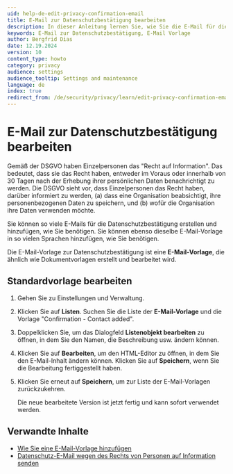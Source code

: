 ```yaml
---
uid: help-de-edit-privacy-confirmation-email
title: E-Mail zur Datenschutzbestätigung bearbeiten
description: In dieser Anleitung lernen Sie, wie Sie die E-Mail für die Datenschutzbestätigung bearbeiten können.
keywords: E-Mail zur Datenschutzbestätigung, E-Mail Vorlage
author: Bergfrid Dias
date: 12.19.2024
version: 10
content_type: howto
category: privacy
audience: settings
audience_tooltip: Settings and maintenance
language: de
index: true
redirect_from: /de/security/privacy/learn/edit-privacy-confirmation-email
---
```


# E-Mail zur Datenschutzbestätigung bearbeiten

Gemäß der DSGVO haben Einzelpersonen das "Recht auf Information". Das bedeutet, dass sie das Recht haben, entweder im Voraus oder innerhalb von 30 Tagen nach der Erhebung ihrer persönlichen Daten benachrichtigt zu werden. Die DSGVO sieht vor, dass Einzelpersonen das Recht haben, darüber informiert zu werden, (a) dass eine Organisation beabsichtigt, ihre personenbezogenen Daten zu speichern, und (b) wofür die Organisation ihre Daten verwenden möchte.

Sie können so viele E-Mails für die Datenschutzbestätigung erstellen und hinzufügen, wie Sie benötigen. Sie können ebenso dieselbe E-Mail-Vorlage in so vielen Sprachen hinzufügen, wie Sie benötigen.

Die E-Mail-Vorlage zur Datenschutzbestätigung ist eine **E-Mail-Vorlage**, die ähnlich wie Dokumentvorlagen erstellt und bearbeitet wird.

## Standardvorlage bearbeiten

1. Gehen Sie zu Einstellungen und Verwaltung.

1. Klicken Sie auf **Listen**. Suchen Sie die Liste der **E-Mail-Vorlage** und die Vorlage "Confirmation - Contact added".

1. Doppelklicken Sie, um das Dialogfeld **Listenobjekt bearbeiten** zu öffnen, in dem Sie den Namen, die Beschreibung usw. ändern können.

1. Klicken Sie auf **Bearbeiten**, um den HTML-Editor zu öffnen, in dem Sie den E-Mail-Inhalt ändern können. Klicken Sie auf **Speichern**, wenn Sie die Bearbeitung fertiggestellt haben.

1. Klicken Sie erneut auf **Speichern**, um zur Liste der E-Mail-Vorlagen zurückzukehren.

    Die neue bearbeitete Version ist jetzt fertig und kann sofort verwendet werden.

## Verwandte Inhalte

* [Wie Sie eine E-Mail-Vorlage hinzufügen][1]
* [Datenschutz-E-Mail wegen des Rechts von Personen auf Information senden][2]

<!-- Referenced links -->
[1]: ../../../email/admin/add-email-template.md
[2]: ../learn/send-privacy-confirmation-email.md

<!-- Referenced images -->
